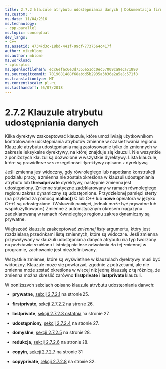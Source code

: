 ```yaml
---
title: 2.7.2 klauzule atrybutu udostępniania danych | Dokumentacja firmy Microsoft
ms.custom: ''
ms.date: 11/04/2016
ms.technology:
- cpp-parallel
ms.topic: conceptual
dev_langs:
- C++
ms.assetid: 47347d3c-18bd-441f-99cf-7737564c417f
author: mikeblome
ms.author: mblome
ms.workload:
- cplusplus
ms.openlocfilehash: ecc6efac6e3d7356e51dc0ec57009ca9e5a71890
ms.sourcegitcommit: 7019081488f68abdd5b2935a3b36e2a5e8c571f8
ms.translationtype: MT
ms.contentlocale: pl-PL
ms.lasthandoff: 05/07/2018
---
```

# <a name="272-data-sharing-attribute-clauses"></a>2.7.2 Klauzule atrybutu udostępniania danych
Kilka dyrektyw zaakceptować klauzule, które umożliwiają użytkownikom kontrolowanie udostępniania atrybutów zmienne w czasie trwania regionu. Klauzule atrybutu udostępniania mają zastosowanie tylko do zmiennych w zakresie leksykalne dyrektywy, na której znajduje się klauzuli. Nie wszystkie z poniższych klauzul są dozwolone w wszystkie dyrektywy. Lista klauzule, które są prawidłowe w szczególności dyrektywy opisano z dyrektywą.  
  
 Jeśli zmienna jest widoczny, gdy równoległego lub napotkano konstrukcji podziału pracy, a zmienna nie została określona w klauzuli udostępniania atrybutu lub **threadprivate** dyrektywy, następnie zmienna jest udostępniony. Zmienne statyczne zadeklarowany w ramach równoległego regionu zakres dynamiczny są udostępnione. Przydzielonej pamięci sterty (na przykład za pomocą **malloc()** C lub C++ lub **nowe** operatora w języku C++) są udostępniane. (Wskaźnik pamięci, jednak może być prywatne lub współużytkowane.) Zmienne z automatycznym okresem magazynu zadeklarowaną w ramach równoległego regionu zakres dynamiczny są prywatne.  
  
 Większość klauzule zaakceptować *zmiennej listy* argumentu, który jest rozdzielaną przecinkami listę zmiennych, które są widoczne. Jeśli zmienna przywoływany w klauzuli udostępniania danych atrybutu ma typ tworzony na podstawie szablonu i istnieją nie inne odwołania do tej zmiennej w programie, zachowanie jest niezdefiniowany.  
  
 Wszystkie zmienne, które są wyświetlane w klauzulach dyrektywy musi być widoczny. Klauzule może się powtarzać, zgodnie z potrzebami, ale nie zmienna może zostać określona w więcej niż jedną klauzulę z tą różnicą, że zmienna można określić zarówno **firstprivate** i **lastprivate** klauzuli.  
  
 W poniższych sekcjach opisano klauzule atrybutu udostępniania danych:  
  
-   **prywatne**, [sekcji 2.7.2.1](../../parallel/openmp/2-7-2-1-private.md) na stronie 25.  
  
-   **firstprivate**, [sekcji 2.7.2.2](../../parallel/openmp/2-7-2-2-firstprivate.md) na stronie 26.  
  
-   **lastprivate**, [sekcji 2.7.2.3 ostatnia](../../parallel/openmp/2-7-2-3-lastprivate.md) na stronie 27.  
  
-   **udostępniony**, [sekcji 2.7.2.4](../../parallel/openmp/2-7-2-4-shared.md) na stronie 27.  
  
-   **domyślne**, [sekcji 2.7.2.5](../../parallel/openmp/2-7-2-5-default.md) na stronie 28.  
  
-   **redukcja**, [sekcji 2.7.2.6](../../parallel/openmp/2-7-2-6-reduction.md) na stronie 28.  
  
-   **copyin**, [sekcji 2.7.2.7](../../parallel/openmp/2-7-2-7-copyin.md) na stronie 31.  
  
-   **copyprivate**, [sekcji 2.7.2.8](../../parallel/openmp/2-7-2-8-copyprivate.md) na stronie 32.